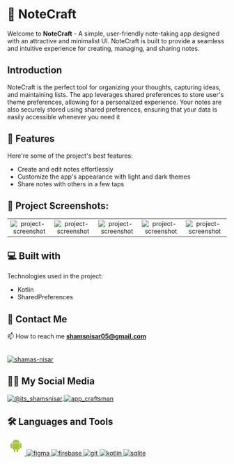 # 📝 NoteCraft
Welcome to __NoteCraft__ - A simple, user-friendly note-taking app designed with an attractive and minimalist UI. NoteCraft is built to provide a seamless and intuitive experience for creating, managing, and sharing notes.

## Introduction
NoteCraft is the perfect tool for organizing your thoughts, capturing ideas, and maintaining lists. The app leverages shared preferences to store user's theme preferences, allowing for a personalized experience. Your notes are also securely stored using shared preferences, ensuring that your data is easily accessible whenever you need it

<h2>🧐 Features</h2>

Here're some of the project's best features:

*   Create and edit notes effortlessly
*   Customize the app's appearance with light and dark themes
*   Share notes with others in a few taps

## 🎴 Project Screenshots:

<div style="text-align: center;">
  <table style="margin: 0 auto;">
    <tr align="center">
      <td><img src="https://github.com/shamas-nisar/NotesApp-using-shared_preferences-kotlin/blob/master/home_screen.png?raw=true" alt="project-screenshot" width="200" height="370"/></td>
      <td><img src="https://github.com/shamas-nisar/NotesApp-using-shared_preferences-kotlin/blob/master/add_new_note_screen.png?raw=true" alt="project-screenshot" width="200" height="370"/></td>
      <td><img src="https://github.com/shamas-nisar/NotesApp-using-shared_preferences-kotlin/blob/master/notes_preview_screen.png?raw=true" alt="project-screenshot" width="200" height="370"/></td>
      <td><img src="https://github.com/shamas-nisar/NotesApp-using-shared_preferences-kotlin/blob/master/note_view_screen.png?raw=true" alt="project-screenshot" width="200" height="370"/></td>
      <td><img src="https://github.com/shamas-nisar/NotesApp-using-shared_preferences-kotlin/blob/master/preference_screen.png?raw=true" alt="project-screenshot" width="200" height="370"/></td>
    </tr>
  </table>
</div>



<h2>💻 Built with</h2>

Technologies used in the project:

*   Kotlin
*   SharedPreferences

## 🔗 Contact Me
 📫 How to reach me **shamsnisar05@gmail.com**
 
## 
 <p align="left"> <a href="https://github.com/ryo-ma/github-profile-trophy"><img src="https://github-profile-trophy.vercel.app/?username=shamas-nisar" alt="shamas-nisar" /></a> </p>

## 📲💬 My Social Media
<p align="left">
<a href="https://instagram.com/@its_shamsnisar" target="blank">
  <img align="center" src="https://raw.githubusercontent.com/rahuldkjain/github-profile-readme-generator/master/src/images/icons/Social/instagram.svg" alt="@its_shamsnisar" height="30" width="40" />
</a>
<a href="https://auth.geeksforgeeks.org/user/app_craftsman" target="blank">
  <img align="center" src="https://raw.githubusercontent.com/rahuldkjain/github-profile-readme-generator/master/src/images/icons/Social/geeks-for-geeks.svg" alt="app_craftsman" height="30" width="40" />
</a>
</p>

## 🛠️ Languages and Tools
<p align="left"> 
  <a href="https://developer.android.com" target="_blank" rel="noreferrer"> 
    <img src="https://raw.githubusercontent.com/devicons/devicon/master/icons/android/android-original-wordmark.svg" alt="android" width="40" height="40"/> </a> 
  <a href="https://www.figma.com/" target="_blank" rel="noreferrer"> 
    <img src="https://www.vectorlogo.zone/logos/figma/figma-icon.svg" alt="figma" width="40" height="40"/> </a> 
  <a href="https://firebase.google.com/" target="_blank" rel="noreferrer"> 
    <img src="https://www.vectorlogo.zone/logos/firebase/firebase-icon.svg" alt="firebase" width="40" height="40"/> </a> 
  <a href="https://git-scm.com/" target="_blank" rel="noreferrer">
    <img src="https://www.vectorlogo.zone/logos/git-scm/git-scm-icon.svg" alt="git" width="40" height="40"/> </a>
  <a href="https://kotlinlang.org" target="_blank" rel="noreferrer"> 
    <img src="https://www.vectorlogo.zone/logos/kotlinlang/kotlinlang-icon.svg" alt="kotlin" width="40" height="40"/> </a> 
  <a href="https://www.sqlite.org/" target="_blank" rel="noreferrer"> 
    <img src="https://www.vectorlogo.zone/logos/sqlite/sqlite-icon.svg" alt="sqlite" width="40" height="40"/> </a> 
</p>
